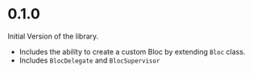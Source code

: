 # 0.1.0

Initial Version of the library.

- Includes the ability to create a custom Bloc by extending `Bloc` class.
- Includes `BlocDelegate` and `BlocSupervisor`
